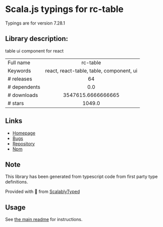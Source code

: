 
# Scala.js typings for rc-table

Typings are for version 7.28.1

## Library description:
table ui component for react

|                    |                 |
| ------------------ | :-------------: |
| Full name          | rc-table |
| Keywords           | react, react-table, table, component, ui |
| # releases         | 64 |
| # dependents       | 0.0 |
| # downloads        | 3547615.6666666665 |
| # stars            | 1049.0 |

## Links
- [Homepage](http://github.com/react-component/table)
- [Bugs](http://github.com/react-component/table/issues)
- [Repository](https://github.com/react-component/table)
- [Npm](https://www.npmjs.com/package/rc-table)
    


## Note
This library has been generated from typescript code from first party type definitions.

Provided with :purple_heart: from [ScalablyTyped](https://github.com/oyvindberg/ScalablyTyped)

## Usage
See [the main readme](../../readme.md) for instructions.


